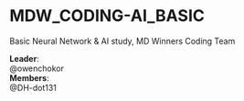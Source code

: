 # MDW_CODING-AI_BASIC
Basic Neural Network &amp; AI study, MD Winners Coding Team

**Leader**:  
@owenchokor  
**Members**:  
@DH-dot131